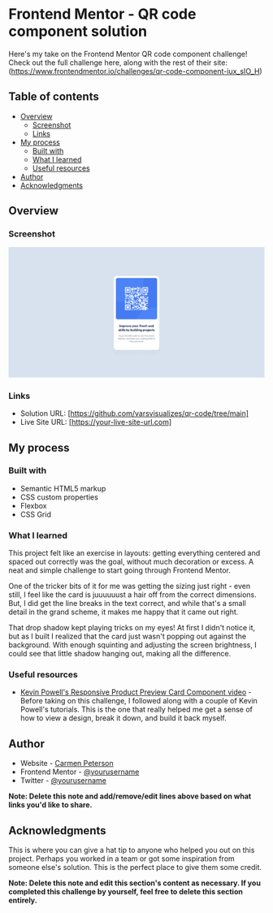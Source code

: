 # Frontend Mentor - QR code component solution

Here's my take on the Frontend Mentor QR code component challenge! Check out the full challenge here, along with the rest of their site: (https://www.frontendmentor.io/challenges/qr-code-component-iux_sIO_H)

## Table of contents

- [Overview](#overview)
  - [Screenshot](#screenshot)
  - [Links](#links)
- [My process](#my-process)
  - [Built with](#built-with)
  - [What I learned](#what-i-learned)
  - [Useful resources](#useful-resources)
- [Author](#author)
- [Acknowledgments](#acknowledgments)

## Overview

### Screenshot

![](./Screenshot.png)

### Links

- Solution URL: [https://github.com/varsvisualizes/qr-code/tree/main]
- Live Site URL: [https://your-live-site-url.com]

## My process

### Built with

- Semantic HTML5 markup
- CSS custom properties
- Flexbox
- CSS Grid

### What I learned

This project felt like an exercise in layouts: getting everything centered and spaced out correctly was the goal, without much decoration or excess. A neat and simple challenge to start going through Frontend Mentor. 

One of the tricker bits of it for me was getting the sizing just right - even still, I feel like the card is juuuuuust a hair off from the correct dimensions. But, I did get the line breaks in the text correct, and while that's a small detail in the grand scheme, it makes me happy that it came out right.

That drop shadow kept playing tricks on my eyes! At first I didn't notice it, but as I built I realized that the card just wasn't popping out against the background. With enough squinting and adjusting the screen brightness, I could see that little shadow hanging out, making all the difference. 

### Useful resources

- [Kevin Powell's Responsive Product Preview Card Component video](https://www.youtube.com/watch?v=B2WL6KkqhLQ) - Before taking on this challenge, I followed along with a couple of Kevin Powell's tutorials. This is the one that really helped me get a sense of how to view a design, break it down, and build it back myself. 

## Author

- Website - [Carmen Peterson](https://campsite.bio/varsvisualizes)
- Frontend Mentor - [@yourusername](https://www.frontendmentor.io/profile/varsvisualizes)
- Twitter - [@yourusername](https://twitter.com/varsvisualizes)

**Note: Delete this note and add/remove/edit lines above based on what links you'd like to share.**

## Acknowledgments

This is where you can give a hat tip to anyone who helped you out on this project. Perhaps you worked in a team or got some inspiration from someone else's solution. This is the perfect place to give them some credit.

**Note: Delete this note and edit this section's content as necessary. If you completed this challenge by yourself, feel free to delete this section entirely.**
